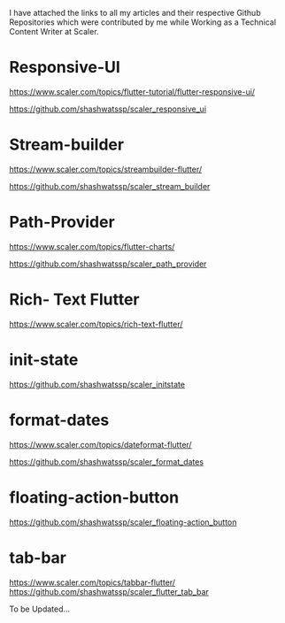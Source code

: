 I have attached the links to all my articles and their respective Github Repositories which were contributed by me while Working as a Technical Content Writer at Scaler.

# Responsive-UI

https://www.scaler.com/topics/flutter-tutorial/flutter-responsive-ui/

https://github.com/shashwatssp/scaler_responsive_ui

# Stream-builder
https://www.scaler.com/topics/streambuilder-flutter/

https://github.com/shashwatssp/scaler_stream_builder

# Path-Provider
https://www.scaler.com/topics/flutter-charts/

https://github.com/shashwatssp/scaler_path_provider

# Rich- Text Flutter

https://www.scaler.com/topics/rich-text-flutter/

# init-state
https://github.com/shashwatssp/scaler_initstate

# format-dates

https://www.scaler.com/topics/dateformat-flutter/

https://github.com/shashwatssp/scaler_format_dates

# floating-action-button
https://github.com/shashwatssp/scaler_floating-action_button 

# tab-bar

https://www.scaler.com/topics/tabbar-flutter/
https://github.com/shashwatssp/scaler_flutter_tab_bar

To be Updated...


